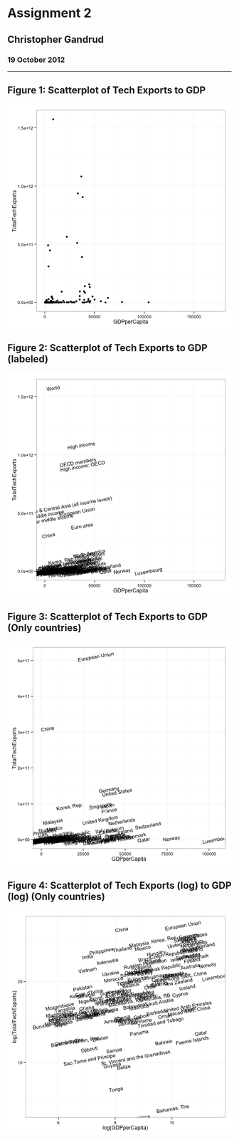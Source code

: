 # Assignment 2
## Christopher Gandrud
### 19 October 2012

---




## Figure 1: Scatterplot of Tech Exports to GDP
![plot of chunk unnamed-chunk-2](figure/unnamed-chunk-2.png) 


## Figure 2: Scatterplot of Tech Exports to GDP (labeled)
![plot of chunk unnamed-chunk-3](figure/unnamed-chunk-3.png) 


## Figure 3: Scatterplot of Tech Exports to GDP (Only countries)
![plot of chunk unnamed-chunk-4](figure/unnamed-chunk-4.png) 


## Figure 4: Scatterplot of Tech Exports (log) to GDP (log) (Only countries)
![plot of chunk unnamed-chunk-5](figure/unnamed-chunk-5.png) 

